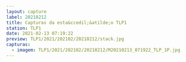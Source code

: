 ```yaml
---
layout: capture
label: 20210212
title: Capturas da esta&ccedil;&atilde;o TLP1
station: TLP1
date: 2021-02-13 07:19:22
preview: TLP1/2021/202102/20210212/stack.jpg
capturas:
  - imagem: TLP1/2021/202102/20210212/M20210213_071922_TLP_1P.jpg
---
```

